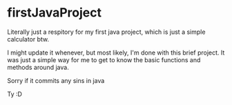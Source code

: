 # firstJavaProject
Literally just a respitory for my first java project, which is just a simple calculator btw.

I might update it whenever, but most likely, I'm done with this brief project.
It was just a simple way for me to get to know the basic functions and methods around java.

Sorry if it commits any sins in java

Ty :D
